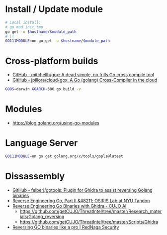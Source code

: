 # Install / Update module

```bash
# Local install:
# go mod init tmp
go get -u $hostname/$module_path
# ||
GO111MODULE=on go get -u $hostname/$module_path
```

# Cross-platform builds

- [GitHub \- mitchellh/gox: A dead simple, no frills Go cross compile tool](https://github.com/mitchellh/gox)
- [GitHub \- jpillora/cloud\-gox: A Go \(golang\) Cross\-Compiler in the cloud](https://github.com/jpillora/cloud-gox)

```bash
GOOS=darwin GOARCH=386 go build -v
```

# Modules

- https://blog.golang.org/using-go-modules

# Language Server

```bash
GO111MODULE=on go get golang.org/x/tools/gopls@latest
```

# Dissassembly

- [GitHub \- felberj/gotools: Plugin for Ghidra to assist reversing Golang binaries](https://github.com/felberj/gotools)
- [Reverse Engineering Go, Part II &\#8211; OSIRIS Lab at NYU Tandon](https://blog.osiris.cyber.nyu.edu/2019/12/19/ugo-ghidra-plugin/)
- [Reverse Engineering Go Binaries with Ghidra \- CUJO AI](https://cujo.com/reverse-engineering-go-binaries-with-ghidra/)
    - https://github.com/getCUJO/ThreatIntel/tree/master/Research_materials/Golang_reversing
    - https://github.com/getCUJO/ThreatIntel/tree/master/Scripts/Ghidra
- [Reversing GO binaries like a pro \| RedNaga Security](https://rednaga.io/2016/09/21/reversing_go_binaries_like_a_pro/)
